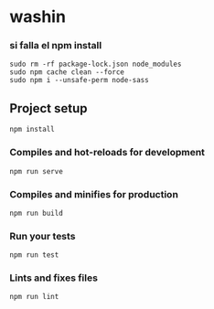 # washin

### si falla el npm install
```
sudo rm -rf package-lock.json node_modules
sudo npm cache clean --force
sudo npm i --unsafe-perm node-sass

```

## Project setup
```
npm install
```

### Compiles and hot-reloads for development
```
npm run serve
```

### Compiles and minifies for production
```
npm run build
```

### Run your tests
```
npm run test
```

### Lints and fixes files
```
npm run lint
```


